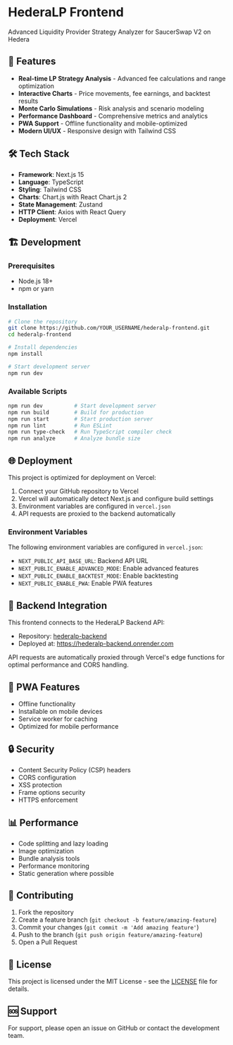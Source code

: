 # HederaLP Frontend

Advanced Liquidity Provider Strategy Analyzer for SaucerSwap V2 on Hedera

## 🚀 Features

- **Real-time LP Strategy Analysis** - Advanced fee calculations and range optimization
- **Interactive Charts** - Price movements, fee earnings, and backtest results
- **Monte Carlo Simulations** - Risk analysis and scenario modeling
- **Performance Dashboard** - Comprehensive metrics and analytics
- **PWA Support** - Offline functionality and mobile-optimized
- **Modern UI/UX** - Responsive design with Tailwind CSS

## 🛠️ Tech Stack

- **Framework**: Next.js 15
- **Language**: TypeScript
- **Styling**: Tailwind CSS
- **Charts**: Chart.js with React Chart.js 2
- **State Management**: Zustand
- **HTTP Client**: Axios with React Query
- **Deployment**: Vercel

## 🏗️ Development

### Prerequisites

- Node.js 18+ 
- npm or yarn

### Installation

```bash
# Clone the repository
git clone https://github.com/YOUR_USERNAME/hederalp-frontend.git
cd hederalp-frontend

# Install dependencies
npm install

# Start development server
npm run dev
```

### Available Scripts

```bash
npm run dev          # Start development server
npm run build        # Build for production
npm run start        # Start production server
npm run lint         # Run ESLint
npm run type-check   # Run TypeScript compiler check
npm run analyze      # Analyze bundle size
```

## 🌐 Deployment

This project is optimized for deployment on Vercel:

1. Connect your GitHub repository to Vercel
2. Vercel will automatically detect Next.js and configure build settings
3. Environment variables are configured in `vercel.json`
4. API requests are proxied to the backend automatically

### Environment Variables

The following environment variables are configured in `vercel.json`:

- `NEXT_PUBLIC_API_BASE_URL`: Backend API URL
- `NEXT_PUBLIC_ENABLE_ADVANCED_MODE`: Enable advanced features
- `NEXT_PUBLIC_ENABLE_BACKTEST_MODE`: Enable backtesting
- `NEXT_PUBLIC_ENABLE_PWA`: Enable PWA features

## 🔗 Backend Integration

This frontend connects to the HederaLP Backend API:
- Repository: [hederalp-backend](https://github.com/YOUR_USERNAME/hederalp-backend)
- Deployed at: https://hederalp-backend.onrender.com

API requests are automatically proxied through Vercel's edge functions for optimal performance and CORS handling.

## 📱 PWA Features

- Offline functionality
- Installable on mobile devices
- Service worker for caching
- Optimized for mobile performance

## 🔒 Security

- Content Security Policy (CSP) headers
- CORS configuration
- XSS protection
- Frame options security
- HTTPS enforcement

## 📊 Performance

- Code splitting and lazy loading
- Image optimization
- Bundle analysis tools
- Performance monitoring
- Static generation where possible

## 🤝 Contributing

1. Fork the repository
2. Create a feature branch (`git checkout -b feature/amazing-feature`)
3. Commit your changes (`git commit -m 'Add amazing feature'`)
4. Push to the branch (`git push origin feature/amazing-feature`)
5. Open a Pull Request

## 📄 License

This project is licensed under the MIT License - see the [LICENSE](LICENSE) file for details.

## 🆘 Support

For support, please open an issue on GitHub or contact the development team.